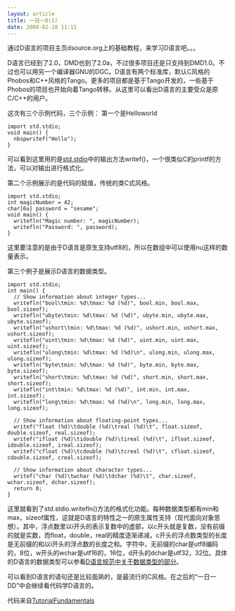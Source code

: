 ```yaml
--- 
layout: article
title: 一日一D(1)
date: 2008-02-10 11:11
---
```

通过D语言的项目主页dsource.org上的基础教程，来学习D语言吧。。。

D语言已经到了2.0，DMD也到了2.0a，不过很多项目还是只支持到DMD1.0。不过也可以用另一个编译器GNU的DGC。D语言有两个标准库，默认C风格的Phobos和C++风格的Tango。更多的项目都是基于Tango开发的，一些基于Phobos的项目也开始向着Tango转移。从这里可以看出D语言的主要受众是原C/C++的用户。

这次有三个示例代码，三个示例：
第一个是Helloworld

    import std.stdio;
    void main() {
      nbspwritef("Hello");
    }

可以看到这里用的是<a href="http://www.digitalmars.com/d/2.0/phobos/std_stdio.html">std.stdio</a>中的输出方法writef()，一个很类似C的printf的方法，可以对输出进行格式化。

第二个示例展示的是代码的赋值，传统的类C式风格。

    import std.stdio;
    int magicNumber = 42;
    char[6u] password = "sesame";
    void main() {
      writefln("Magic number: ", magicNumber);
      writefln("Password: ", password);
    }

这里要注意的是由于D语言是原生支持utf8的，所以在数组中可以使用nu这样的数量表示。

第三个例子是展示D语言的数据类型。

    import std.stdio;
    int main() {
      // Show information about integer types...
      writefln("bool\tmin: %d\tmax: %d (%d)", bool.min, bool.max, bool.sizeof);
      writefln("ubyte\tmin: %d\tmax: %d (%d)", ubyte.min, ubyte.max, ubyte.sizeof);
      writefln("ushort\tmin: %d\tmax: %d (%d)", ushort.min, ushort.max, ushort.sizeof);
      writefln("uint\tmin: %d\tmax: %d (%d)", uint.min, uint.max, uint.sizeof);
      writefln("ulong\tmin: %d\tmax: %d (%d)\n", ulong.min, ulong.max, ulong.sizeof);
      writefln("byte\tmin: %d\tmax: %d (%d)", byte.min, byte.max, byte.sizeof);
      writefln("short\tmin: %d\tmax: %d (%d)", short.min, short.max, short.sizeof);
      writefln("int\tmin: %d\tmax: %d (%d)", int.min, int.max, int.sizeof);
      writefln("long\tmin: %d\tmax: %d (%d)\n", long.min, long.max, long.sizeof);

      // Show information about floating-point types...
      writef("float (%d)\tdouble (%d)\treal (%d)\t", float.sizeof, double.sizeof, real.sizeof);
      writef("ifloat (%d)\tidouble (%d)\tireal (%d)\t", ifloat.sizeof, idouble.sizeof, ireal.sizeof);
      writef("cfloat (%d)\tcdouble (%d)\tcreal (%d)\t", cfloat.sizeof, cdouble.sizeof, creal.sizeof);

      // Show information about character types...
      writef("char (%d)\twchar (%d)\tdchar (%d)\t", char.sizeof, wchar.sizeof, dchar.sizeof);
      return 0;
    }

这里就看到了std.stdio.writefln()方法的格式化功能。每种数据类型都有min和max，sizeof属性，这就是D语言的特性之一的原生属性支持（现代面向对象思想）。其中，浮点数里以i开头的表示复数中的虚部，以c开头就是复数，没有前缀的就是实数，而float，double，real的精度逐渐递减，c开头的浮点数类型的长度是无前缀的和以i开头的浮点数的长度之和。字符中，无前缀的char是utf8编码的，8位，w开头的wchar是utf16的，16位，d开头的dchar是utf32，32位。具体的D语言的数据类型可以参看<a href="http://www.digitalmars.com/d/2.0/type.html">D语言规范中关于数据类型的部分</a>。

可以看到D语言的语句还是比较面熟的，是最流行的C风格。在之后的“一日一DD”中会继续看代码学D语言的。

代码来自<a href="http://www.dsource.org/projects/tutorials/wiki/TutorialFundamentals">TutorialFundamentals</a>
